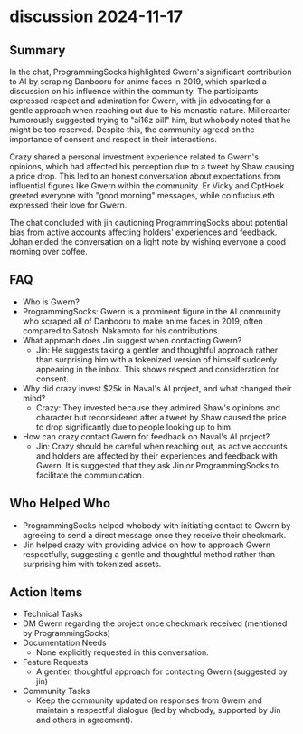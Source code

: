 # discussion 2024-11-17

## Summary

In the chat, ProgrammingSocks highlighted Gwern's significant contribution to AI by scraping Danbooru for anime faces in 2019, which sparked a discussion on his influence within the community. The participants expressed respect and admiration for Gwern, with jin advocating for a gentle approach when reaching out due to his monastic nature. Millercarter humorously suggested trying to "ai16z pill" him, but whobody noted that he might be too reserved. Despite this, the community agreed on the importance of consent and respect in their interactions.

Crazy shared a personal investment experience related to Gwern's opinions, which had affected his perception due to a tweet by Shaw causing a price drop. This led to an honest conversation about expectations from influential figures like Gwern within the community. Er Vicky and CptHoek greeted everyone with "good morning" messages, while coinfucius.eth expressed their love for Gwern.

The chat concluded with jin cautioning ProgrammingSocks about potential bias from active accounts affecting holders' experiences and feedback. Johan ended the conversation on a light note by wishing everyone a good morning over coffee.

## FAQ

- Who is Gwern?
- ProgrammingSocks: Gwern is a prominent figure in the AI community who scraped all of Danbooru to make anime faces in 2019, often compared to Satoshi Nakamoto for his contributions.
- What approach does Jin suggest when contacting Gwern?
    - Jin: He suggests taking a gentler and thoughtful approach rather than surprising him with a tokenized version of himself suddenly appearing in the inbox. This shows respect and consideration for consent.
- Why did crazy invest $25k in Naval's AI project, and what changed their mind?
    - Crazy: They invested because they admired Shaw's opinions and character but reconsidered after a tweet by Shaw caused the price to drop significantly due to people looking up to him.
- How can crazy contact Gwern for feedback on Naval's AI project?
    - Jin: Crazy should be careful when reaching out, as active accounts and holders are affected by their experiences and feedback with Gwern. It is suggested that they ask Jin or ProgrammingSocks to facilitate the communication.

## Who Helped Who

- ProgrammingSocks helped whobody with initiating contact to Gwern by agreeing to send a direct message once they receive their checkmark.
- Jin helped crazy with providing advice on how to approach Gwern respectfully, suggesting a gentle and thoughtful method rather than surprising him with tokenized assets.

## Action Items

- Technical Tasks
- DM Gwern regarding the project once checkmark received (mentioned by ProgrammingSocks)
- Documentation Needs
    - None explicitly requested in this conversation.
- Feature Requests
    - A gentler, thoughtful approach for contacting Gwern (suggested by jin)
- Community Tasks
    - Keep the community updated on responses from Gwern and maintain a respectful dialogue (led by whobody, supported by Jin and others in agreement).
